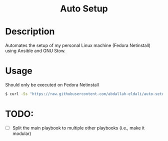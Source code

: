 <h1 align="center">
Auto Setup
</h1>

# Description

Automates the setup of my personal Linux machine (Fedora Netinstall) using Ansible and GNU Stow.

# Usage

Should only be executed on Fedora Netinstall

```bash
$ curl -Ss "https://raw.githubusercontent.com/abdallah-eldali/auto-setup/refs/heads/main/setup.sh" | bash -c
```

# TODO:

- [ ] Split the main playbook to multiple other playbooks (i.e., make it modular)
